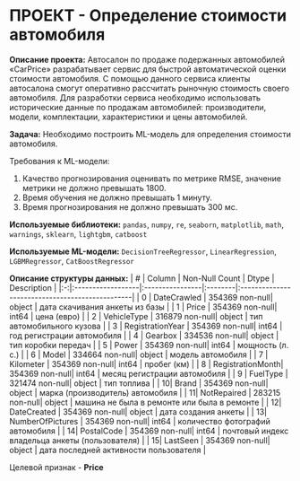 # ПРОЕКТ - Определение стоимости автомобиля
**Описание проекта:**
Автосалон по продаже подержанных автомобилей «CarPrice» разрабатывает сервис для быстрой автоматической оценки стоимости автомобиля. С помощью данного сервиса клиенты автосалона смогут оперативно рассчитать рыночную стоимость своего автомобиля.
Для разработки сервиса необходимо использовать исторические данные по продажам автомобилей: производители, модели, комплектации, характеристики и цены автомобилей.

**Задача:**
Необходимо построить ML-модель для определения стоимости автомобиля.

Требования к ML-модели:
1. Качество прогнозирования оценивать по метрике RMSE, значение метрики не должно превышать 1800.
2. Время обучения не должно превышать 1 минуту.
3. Время прогнозирования не должно превышать 300 мс.

**Используемые библиотеки:**
`pandas`, `numpy`, `re`, `seaborn`, `matplotlib`, `math`, `warnings`, `sklearn`, `lightgbm`, `catboost`

**Используемые ML-модели:**
`DecisionTreeRegressor`, `LinearRegression`, `LGBMRegressor`, `CatBoostRegressor`

**Описание структуры данных:**
| # |   Column          |  Non-Null Count |  Dtype  | Description                                     |
|:-:|:------------------|:----------------|:--------|:------------------------------------------------|
| 0 |  DateCrawled      |  354369 non-null|  object | дата скачивания анкеты из базы                  |
| 1 |  Price            |  354369 non-null|  int64  | цена (евро)                                     |
| 2 |  VehicleType      |  316879 non-null|  object | тип автомобильного кузова                       |
| 3 |  RegistrationYear |  354369 non-null|  int64  | год регистрации автомобиля                      |
| 4 |  Gearbox          |  334536 non-null|  object | тип коробки передач                             |
| 5 |  Power            |  354369 non-null|  int64  | мощность (л. с.)                                |
| 6 |  Model            |  334664 non-null|  object | модель автомобиля                               |
| 7 |  Kilometer        |  354369 non-null|  int64  | пробег (км)                                     |
| 8 |  RegistrationMonth|  354369 non-null|  int64  | месяц регистрации автомобиля                    |
| 9 |  FuelType         |  321474 non-null|  object | тип топлива                                     |
| 10|  Brand            |  354369 non-null|  object | марка (производитель) автомобиля                |
| 11|  NotRepaired      |  283215 non-null|  object | машина не была в ремонте или была в ремонте     |
| 12|  DateCreated      |  354369 non-null|  object | дата создания анкеты                            |
| 13|  NumberOfPictures |  354369 non-null|  int64  | количество фотографий автомобиля                |
| 14|  PostalCode       |  354369 non-null|  int64  | почтовый индекс владельца анкеты (пользователя) |
| 15|  LastSeen         |  354369 non-null|  object | дата последней активности пользователя          |

Целевой признак - **Price**
